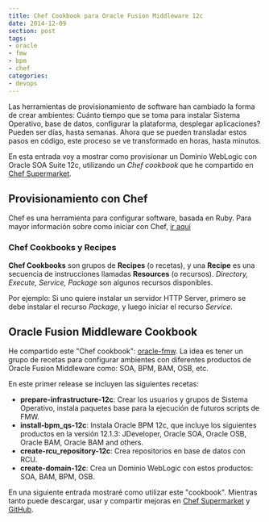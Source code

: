 ```yaml
---
title: Chef Cookbook para Oracle Fusion Middleware 12c
date: 2014-12-09
section: post
tags:
- oracle
- fmw
- bpm
- chef
categories: 
- devops
---
```


Las herramientas de provisionamiento de software han cambiado la forma de
crear ambientes: Cuánto tiempo que se toma para instalar Sistema Operativo,
base de datos, configurar la plataforma, desplegar aplicaciones? Pueden
ser días, hasta semanas. Ahora que se pueden transladar estos pasos en código,
este proceso se ve transformado en horas, hasta minutos.

En esta entrada voy a mostrar como provisionar un Dominio WebLogic con Oracle
SOA Suite 12c, utilizando un *Chef cookbook* que he compartido en [Chef Supermarket](http://supermarket.chef.io).

## Provisionamiento con Chef ##

Chef es una herramienta para configurar software, basada en Ruby. Para mayor información
sobre como iniciar con Chef, [ir aquí](http://learn.chef.io/)

### Chef Cookbooks y Recipes ###

 **Chef Cookbooks** son grupos de **Recipes** (o recetas), y una **Recipe** es una
 secuencia de instrucciones llamadas **Resources** (o recursos).
 *Directory, Execute, Service, Package* son algunos recursos disponibles.

Por ejemplo: Si uno quiere instalar un servidor HTTP Server, primero se debe instalar el recurso *Package*, y luego iniciar el recurso *Service*.

## Oracle Fusion Middleware Cookbook ##

He compartido este "Chef cookbook": [oracle-fmw](https://supermarket.chef.io/cookbooks/oracle-fmw).
La idea es tener un grupo de recetas para configurar ambientes con diferentes productos
de Oracle Fusion Middleware como: SOA, BPM, BAM, OSB, etc.

En este primer release se incluyen las siguientes recetas:

- **prepare-infrastructure-12c**: Crear los usuarios y grupos de Sistema Operativo, instala paquetes base
para la ejecución de futuros scripts de FMW.
- **install-bpm_qs-12c**: Instala Oracle BPM 12c, que incluye los siguientes productos en la versión 12.1.3: JDeveloper, Oracle SOA, Oracle OSB, Oracle BAM, Oracle BAM and others.
- **create-rcu_repository-12c**: Crea repositorios en base de datos con RCU.
- **create-domain-12c**: Crea un Dominio WebLogic con estos productos: SOA, BAM, BPM, OSB.

En una siguiente entrada mostraré como utilizar este "cookbook". Mientras tanto puede descargar, usar y compartir mejoras en [Chef Supermarket](https://supermarket.chef.io/cookbooks/oracle-fmw) y [GitHub](https://github.com/jeqo/oracle-fmw).

